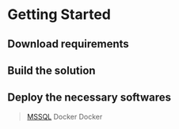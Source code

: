 # Getting Started

## Download requirements


## Build the solution

## Deploy the necessary softwares
> [MSSQL](MSSQLLINK.COM)
> Docker
> Docker